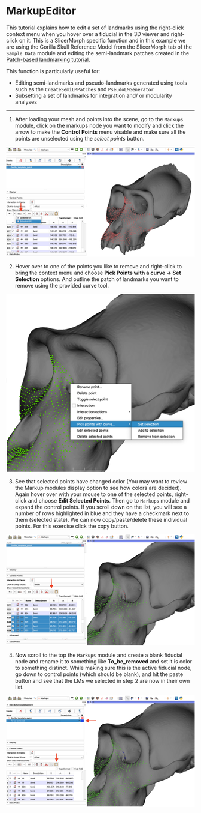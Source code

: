 # MarkupEditor
This tutorial explains how to edit a set of landmarks using the right-click context menu when you hover over a fiducial in the 3D viewer and right-click on it. This is a SlicerMorph specific function and in this example we are using the Gorilla Skull Reference Model from the SlicerMorph tab of the `Sample Data` module and editing the semi-landmark patches created in the [Patch-based landmarking tutorial](https://github.com/SlicerMorph/Tutorials/tree/main/Patch-based%20landmarking). 

This function is particularly useful for: 
   * Editing semi-landmarks and pseudo-landmarks generated using tools such as the `CreateSemiLMPatches` and `PseudoLMGenerator`
   * Subsetting a set of landmarks for integration and/ or modularity analyses

----

1. After loading your mesh and points into the scene, go to the `Markups` module, click on the markups node you want to modify and click the arrow to make the **Control Points** menu visable and make sure all the points are unselected using the *select points* button. 
<img src="./images/unselectPts.png">

2. Hover over to one of the points you like to remove and right-click to bring the context menu and choose **Pick Points with a curve -> Set Selection** options. And outline the patch of landmarks you want to remove using the provided curve tool.
<img src="./images/curve.png">

3. See that selected points have changed color (You may want to review the Markup modules display option to see how colors are decided). Again hover over with your mouse to one of the selected points, right-click and choose **Edit Selected Points**. Then go to `Markups` module and expand the control points. If you scroll down on the list, you will see a number of rows highlighted in blue and they have a checkmark next to them (selected state). We can now copy/paste/delete these individual points. For this exercise click the copy button.
<img src="./images/copy.png">

4. Now scroll to the top the `Markups` module and create a blank fiducial node and rename it to something like **To_be_removed** and set it is color to something distinct. While making sure this is the active fiducial node, go down to control points (which should be blank), and hit the paste button and see that the LMs we selected in step 2 are now in their own list. 
<img src="./images/paste.png">


